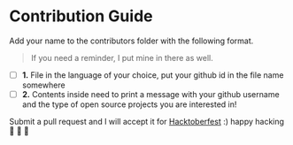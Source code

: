 # **Contribution Guide**
Add your name to the contributors folder with the following format. 
> If you need a reminder, I put mine in there as well.


- [ ] **1.** File in the language of your choice, put your github id in the file name somewhere
- [ ] **2.** Contents inside need to print a message with your github username and the type of open source projects you are interested in! 

Submit a pull request and I will accept it for [Hacktoberfest](https://hacktoberfest.digitalocean.com/) :) happy hacking :ghost: :jack_o_lantern: :candy:
